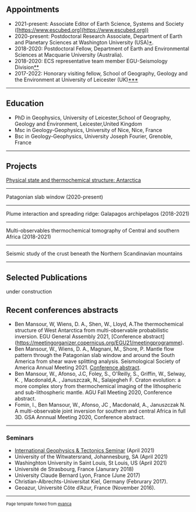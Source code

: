 ## Appointments

* 2021-present: Associate Editor of Earth Science, Systems and Society ([https://www.escubed.org](https://www.escubed.org))
* 2020-present: Postdoctoral Research Associate, Department of Earth and Planetary Sciences at Washington University (USA)[*](https://eps.wustl.edu/people/walid-ben-mansour).
* 2018-2020: Postdoctoral Fellow, Department of Earth and Environmental Sciences at Macquarie University (Australia).
* 2018-2020: ECS representative team member EGU-Seismology Division[**](https://blogs.egu.eu/divisions/sm/2018/05/11/the-new-ecs-reps-team-of-the-seismology-division/)
* 2017-2022: Honorary visiting fellow, School of Geography, Geology and the Environment at University of Leicester (UK)[***](https://le.ac.uk/gge/people/emeritus-honorary)

---
## Education

* PhD in Geophysics, University of Leicester,School of Geography, Geology and Environment, Leicester,United Kingdom
* Msc in Geology-Geophysics, University of Nice, Nice, France
* Bsc in Geology-Geophysics, University Joseph Fourier, Grenoble, France

---
## Projects

[Physical state and thermochemical structure: Antarctica](/pdf/project1.md)

---
Patagonian slab window (2020-present)

---
Plume interaction and spreading ridge: Galapagos archipelagos (2018-2021)

---
Multi-observables thermochemical tomography of Central and southern Africa (2018-2021)

---
Seismic study of the crust beneath the Northern Scandinavian mountains

---

## Selected Publications
under construction

## Recent conferences abstracts

* Ben Mansour, W, Wiens, D. A., Shen, W., Lloyd, A.The thermochemical structure of West Antarctica from multi-observable probabilistic inversion. EGU General Assembly 2021, [Conference abstract] (https://meetingorganizer.copernicus.org/EGU21/meetingprogramme).
* Ben Mansour, W., Wiens, D. A., Magnani, M., Shore, P. Mantle flow pattern through the Patagonian slab window and around the South America from shear wave splitting analysis. Seismological Society of America Annual Meeting 2021. [Conference abstract](https://seismosoc.secure-platform.com/a/solicitations/24/sessiongallery/463/application/6514).
* Ben Mansour, W., Afonso, J.C, Foley, S., O'Reilly, S., Griffin, W., Selway, K. , Macdonald,A. , Januszczak, N., Salajegheh F. Craton evolution: a more complex story from thermochemical imaging of the lithospheric and sub-lithospheric mantle. AGU Fall Meeting 2020, Conference abstract.
* Fomin, I., Ben Mansour, W., Afonso, JC , Macdonald, A., Januszczak N. A multi-observable joint inversion for southern and central Africa in full 3D. GSA Annnual Meeting 2020, Conference abstract.

---

### Seminars
* [International Geophysics & Tectonics Seminar](https://youtu.be/lfe7DyoNAgc) (April 2021)
* University of the Witwatersrand, Johannesburg, SA (April 2021)
* Washinghton University in Saint Louis, St Louis, US (April 2021)
* Université de Strasbourg, France (Janurary 2018)
* University Claude Bernard Lyon, France (June 2017)
* Christian-Albrechts-Universitat Kiel, Germany (Februrary 2017).
* Geoazur, Université Côte d’Azur, France (November 2016).

---
<p style="font-size:11px">Page template forked from <a href="https://github.com/evanca/quick-portfolio">evanca</a></p>
<!-- Remove above link if you don't want to attibute -->
